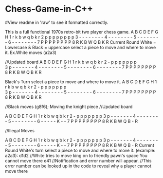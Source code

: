 # Chess-Game-in-C++ 
#View readme in 'raw' to see it formatted correctly.

This is a  full functional 1970s retro-bit two player chess game.
  A B C D E F G H 
1 r k b w q b k r 
2 p p p p p p p p 
3 - - - - - - - - 
4 - - - - - - - - 
5 - - - - - - - - 
6 - - - - - - - - 
7 P P P P P P P P 
8 R K B W Q B K R 
Current Round
White = Lowercase & Black = uppercase
select a piece to move and where to move it. 
Ex.White moves (a2a3)

//Updated board
  A B C D E F G H 
1 r k b w q b k r 
2 - p p p p p p p    
3 p - - - - - - - 
4 - - - - - - - - 
5 - - - - - - - - 
6 - - - - - - - - 
7 P P P P P P P P 
8 R K B W Q B K R 


Black's Turn
select a piece to move and where to move it. 
  A B C D E F G H 
1 r k b w q b k r 
2 - p p p p p p p    
3 p - - - - - - - 
4 - - - - - - - - 
5 - - - - - - - - 
6 - - - - - - - - 
7 P P P P P P P P 
8 R K B W Q B K R 

//Black moves (g8f6); Moving the knight piece
//Updated board

 A B C D E F G H 
1 r k b w q b k r 
2 - p p p p p p p 
3 p - - - - - - - 
4 - - - - - - - - 
5 - - - - - - - - 
6 - - - - - K - - 
7 P P P P P P P P 
8 R K B W Q B - R 

//Illegal Moves

  A B C D E F G H 
1 r k b w q b k r 
2 - p p p p p p p 
3 p - - - - - - - 
4 - - - - - - - - 
5 - - - - - - - - 
6 - - - - - K - - 
7 P P P P P P P P 
8 R K B W Q B - R 
Current Round
White's turn
select a piece to move and where to move it. (example: a2a3): d1d2
//White tries to move king on to friendly pawn's space
You cannot move there e41 //Notification and error number will appear.
                          //This error number can be looked up in the code to reveal why a player cannot move there


